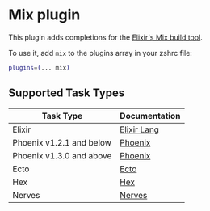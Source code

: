 # Mix plugin

This plugin adds completions for the
[Elixir's Mix build tool](https://hexdocs.pm/mix/Mix.html).

To use it, add `mix` to the plugins array in your zshrc file:

```zsh
plugins=(... mix)
```

## Supported Task Types

| Task Type                | Documentation                                            |
| ------------------------ | -------------------------------------------------------- |
| Elixir                   | [Elixir Lang](https://elixir-lang.org/)                  |
| Phoenix v1.2.1 and below | [Phoenix](https://hexdocs.pm/phoenix/1.2.1/Phoenix.html) |
| Phoenix v1.3.0 and above | [Phoenix](https://hexdocs.pm/phoenix/Phoenix.html)       |
| Ecto                     | [Ecto](https://hexdocs.pm/ecto/Ecto.html)                |
| Hex                      | [Hex](https://hex.pm/)                                   |
| Nerves                   | [Nerves](https://nerves-project.org/)                    |
